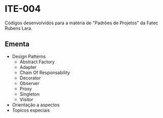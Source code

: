 # ITE-004
Códigos desenvolvidos para a matéria de "Padrões de Projetos" da Fatec Rubens Lara.

## Ementa  
* Design Patterns 
    * Abstract Factory
    * Adapter
    * Chain Of Responsability
    * Decorator
    * Observer  
    * Proxy
    * Singleton
    * Visitor
* Orientação a aspectos
* Topicos especiais 